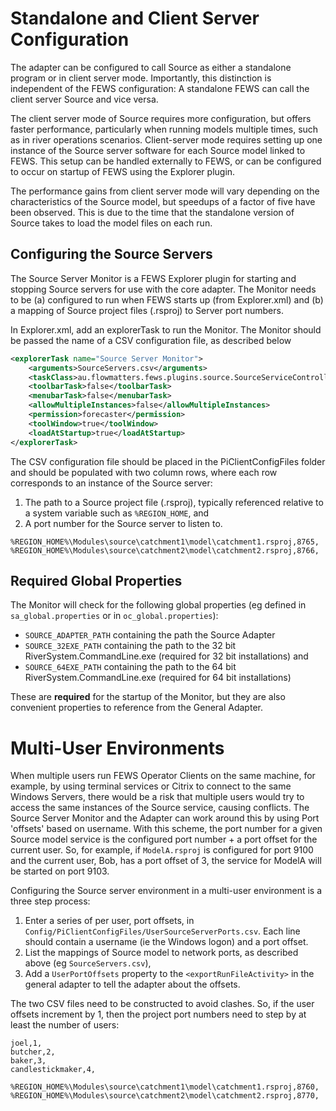# Standalone and Client Server Configuration

The adapter can be configured to call Source as either a standalone program or in client server mode. Importantly, this distinction is independent of the FEWS configuration: A standalone FEWS can call the client server Source and vice versa.

The client server mode of Source requires more configuration, but offers faster performance, particularly when running models multiple times, such as in river operations scenarios. Client-server mode requires setting up one instance of the Source server software for each Source model linked to FEWS. This setup can be handled externally to FEWS, or can be configured to occur on startup of FEWS using the Explorer plugin.

The performance gains from client server mode will vary depending on the characteristics of the Source model, but speedups of a factor of five have been observed. This is due to the time that the standalone version of Source takes to load the model files on each run.

## Configuring the Source Servers

The Source Server Monitor is a FEWS Explorer plugin for starting and stopping Source servers for use with the core adapter. The Monitor needs to be (a) configured to run when FEWS starts up (from Explorer.xml) and (b) a mapping of Source project files (.rsproj) to Server port numbers.

In Explorer.xml, add an explorerTask to run the Monitor. The Monitor should be passed the name of a CSV configuration file, as described below

```xml
<explorerTask name="Source Server Monitor">
	<arguments>SourceServers.csv</arguments>
	<taskClass>au.flowmatters.fews.plugins.source.SourceServiceController</taskClass>
	<toolbarTask>false</toolbarTask>
	<menubarTask>false</menubarTask>
	<allowMultipleInstances>false</allowMultipleInstances>
	<permission>forecaster</permission>
	<toolWindow>true</toolWindow>
  	<loadAtStartup>true</loadAtStartup>
</explorerTask>
```

The CSV configuration file should be placed in the PiClientConfigFiles folder and should be populated with two column rows, where each row corresponds to an instance of the Source server:

1. The path to a Source project file (.rsproj), typically referenced relative to a system variable such as `%REGION_HOME`, and
2. A port number for the Source server to listen to.

```csv
%REGION_HOME%\Modules\source\catchment1\model\catchment1.rsproj,8765,
%REGION_HOME%\Modules\source\catchment2\model\catchment2.rsproj,8766,
```

## Required Global Properties

The Monitor will check for the following global properties (eg defined in `sa_global.properties` or in `oc_global.properties`):

* `SOURCE_ADAPTER_PATH` containing the path the Source Adapter
* `SOURCE_32EXE_PATH` containing the path to the 32 bit RiverSystem.CommandLine.exe (required for 32 bit installations) and
* `SOURCE_64EXE_PATH` containing the path to the 64 bit RiverSystem.CommandLine.exe (required for 64 bit installations)

These are **required** for the startup of the Monitor, but they are also convenient properties to reference from the General Adapter.

# Multi-User Environments

When multiple users run FEWS Operator Clients on the same machine, for example, by using terminal services or Citrix to connect to the same Windows Servers, there would be a risk that multiple users would try to access the same instances of the Source service, causing conflicts. The Source Server Monitor and the Adapter can work around this by using Port 'offsets' based on username. With this scheme, the port number for a given Source model service is the configured port number + a port offset for the current user. So, for example, if `ModelA.rsproj` is configured for port 9100 and the current user, Bob, has a port offset of 3, the service for ModelA will be started on port 9103.

Configuring the Source server environment in a multi-user environment is a three step process:

1. Enter a series of per user, port offsets, in `Config/PiClientConfigFiles/UserSourceServerPorts.csv`. Each line should contain a username (ie the Windows logon) and a port offset.
2. List the mappings of Source model to network ports, as described above (eg `SourceServers.csv`),
3. Add a `UserPortOffsets` property to the `<exportRunFileActivity>` in the general adapter to tell the adapter about the offsets.

The two CSV files need to be constructed to avoid clashes. So, if the user offsets increment by 1, then the project port numbers need to step by at least the number of users:
```csv
joel,1,
butcher,2,
baker,3,
candlestickmaker,4,
```

```csv
%REGION_HOME%\Modules\source\catchment1\model\catchment1.rsproj,8760,
%REGION_HOME%\Modules\source\catchment2\model\catchment2.rsproj,8770,
```
